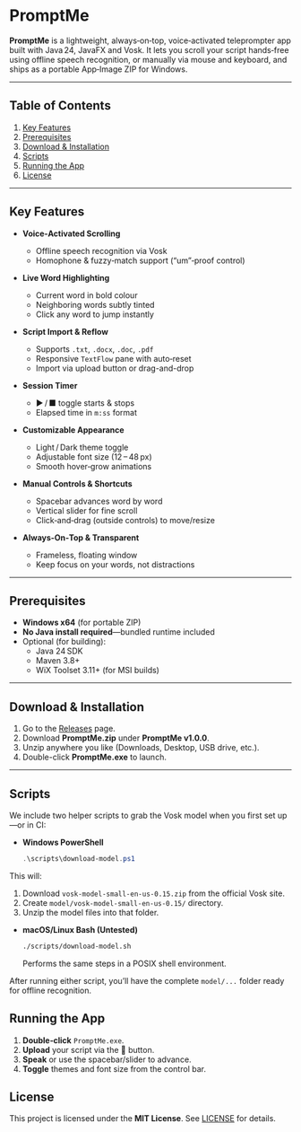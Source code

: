 # PromptMe

**PromptMe** is a lightweight, always‑on‑top, voice‑activated teleprompter app built with Java 24, JavaFX and Vosk. It lets you scroll your script hands‑free using offline speech recognition, or manually via mouse and keyboard, and ships as a portable App‑Image ZIP for Windows.

---

## Table of Contents

1. [Key Features](#key-features)  
2. [Prerequisites](#prerequisites)  
3. [Download & Installation](#download--installation)  
4. [Scripts](#scripts)  
5. [Running the App](#running-the-app)  
6. [License](#license)  

---

## Key Features

- **Voice‑Activated Scrolling**  
  - Offline speech recognition via Vosk  
  - Homophone & fuzzy‑match support (“um”‑proof control)  

- **Live Word Highlighting**  
  - Current word in bold colour  
  - Neighboring words subtly tinted  
  - Click any word to jump instantly  

- **Script Import & Reflow**  
  - Supports `.txt`, `.docx`, `.doc`, `.pdf`  
  - Responsive `TextFlow` pane with auto‑reset  
  - Import via upload button or drag-and-drop

- **Session Timer**  
  - ▶︎ / ■ toggle starts & stops  
  - Elapsed time in `m:ss` format  

- **Customizable Appearance**  
  - Light / Dark theme toggle  
  - Adjustable font size (12 – 48 px)  
  - Smooth hover‑grow animations  

- **Manual Controls & Shortcuts**  
  - Spacebar advances word by word  
  - Vertical slider for fine scroll  
  - Click‑and‑drag (outside controls) to move/resize  

- **Always‑On‑Top & Transparent**  
  - Frameless, floating window  
  - Keep focus on your words, not distractions  

---

## Prerequisites

- **Windows x64** (for portable ZIP)  
- **No Java install required**—bundled runtime included  
- Optional (for building):  
  - Java 24 SDK  
  - Maven 3.8+  
  - WiX Toolset 3.11+ (for MSI builds)  

---

## Download & Installation

1. Go to the [Releases](https://github.com/Aboody03/PromptMe/releases) page.  
2. Download **PromptMe.zip** under **PromptMe v1.0.0**.  
3. Unzip anywhere you like (Downloads, Desktop, USB drive, etc.).
4. Double-click **PromptMe.exe** to launch.

---

## Scripts

We include two helper scripts to grab the Vosk model when you first set up—or in CI:

- **Windows PowerShell**  
  ```powershell
  .\scripts\download-model.ps1
  ```

This will:
  1. Download `vosk-model-small-en-us-0.15.zip` from the official Vosk site.
  2. Create `model/vosk-model-small-en-us-0.15/` directory.
  3. Unzip the model files into that folder.

- **macOS/Linux Bash (Untested)**
  ```bash
  ./scripts/download-model.sh
  ```
  Performs the same steps in a POSIX shell environment.

After running either script, you’ll have the complete `model/...` folder ready for offline recognition.

## Running the App
1. **Double‑click** `PromptMe.exe`.
2. **Upload** your script via the 📂 button.
3. **Speak** or use the spacebar/slider to advance.
4. **Toggle** themes and font size from the control bar.

## License
This project is licensed under the **MIT License**.
See [LICENSE](https://github.com/Aboody03/PromptMe/blob/main/LICENSE) for details.
